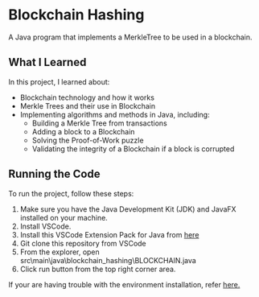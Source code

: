 # Blockchain Hashing

A Java program that implements a MerkleTree to be used in a blockchain.

## What I Learned

In this project, I learned about:

- Blockchain technology and how it works
- Merkle Trees and their use in Blockchain
- Implementing algorithms and methods in Java, including:
  - Building a Merkle Tree from transactions
  - Adding a block to a Blockchain
  - Solving the Proof-of-Work puzzle
  - Validating the integrity of a Blockchain if a block is corrupted

## Running the Code

To run the project, follow these steps:

1. Make sure you have the Java Development Kit (JDK) and JavaFX installed on your machine.
2. Install VSCode.
3. Install this VSCode Extension Pack for Java from [here](vscode:extension/vscjava.vscode-java-pack)
4. Git clone this repository from VSCode
5. From the explorer, open src\main\java\blockchain_hashing\BLOCKCHAIN.java
6. Click run button from the top right corner area. 

If your are having trouble with the environment installation, refer [here.](https://code.visualstudio.com/docs/languages/java)

